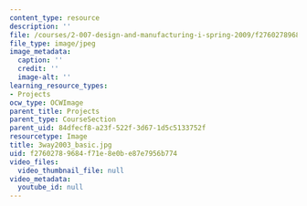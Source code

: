 ```yaml
---
content_type: resource
description: ''
file: /courses/2-007-design-and-manufacturing-i-spring-2009/f27602789684f71e8e0be87e7956b774_3way2003_basic.jpg
file_type: image/jpeg
image_metadata:
  caption: ''
  credit: ''
  image-alt: ''
learning_resource_types:
- Projects
ocw_type: OCWImage
parent_title: Projects
parent_type: CourseSection
parent_uid: 84dfecf8-a23f-522f-3d67-1d5c5133752f
resourcetype: Image
title: 3way2003_basic.jpg
uid: f2760278-9684-f71e-8e0b-e87e7956b774
video_files:
  video_thumbnail_file: null
video_metadata:
  youtube_id: null
---
```

